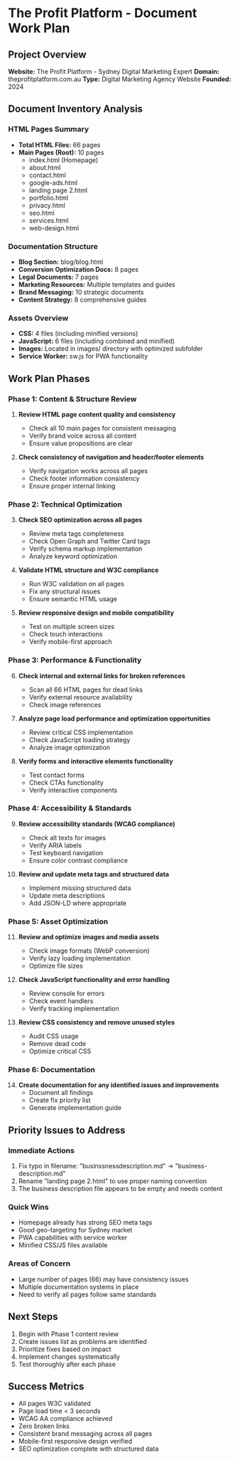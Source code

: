 # The Profit Platform - Document Work Plan

## Project Overview
**Website:** The Profit Platform - Sydney Digital Marketing Expert
**Domain:** theprofitplatform.com.au
**Type:** Digital Marketing Agency Website
**Founded:** 2024

## Document Inventory Analysis

### HTML Pages Summary
- **Total HTML Files:** 66 pages
- **Main Pages (Root):** 10 pages
  - index.html (Homepage)
  - about.html
  - contact.html
  - google-ads.html
  - landing page 2.html
  - portfolio.html
  - privacy.html
  - seo.html
  - services.html
  - web-design.html

### Documentation Structure
- **Blog Section:** blog/blog.html
- **Conversion Optimization Docs:** 8 pages
- **Legal Documents:** 7 pages
- **Marketing Resources:** Multiple templates and guides
- **Brand Messaging:** 10 strategic documents
- **Content Strategy:** 8 comprehensive guides

### Assets Overview
- **CSS:** 4 files (including minified versions)
- **JavaScript:** 6 files (including combined and minified)
- **Images:** Located in images/ directory with optimized subfolder
- **Service Worker:** sw.js for PWA functionality

## Work Plan Phases

### Phase 1: Content & Structure Review
1. **Review HTML page content quality and consistency**
   - Check all 10 main pages for consistent messaging
   - Verify brand voice across all content
   - Ensure value propositions are clear

2. **Check consistency of navigation and header/footer elements**
   - Verify navigation works across all pages
   - Check footer information consistency
   - Ensure proper internal linking

### Phase 2: Technical Optimization
3. **Check SEO optimization across all pages**
   - Review meta tags completeness
   - Check Open Graph and Twitter Card tags
   - Verify schema markup implementation
   - Analyze keyword optimization

4. **Validate HTML structure and W3C compliance**
   - Run W3C validation on all pages
   - Fix any structural issues
   - Ensure semantic HTML usage

5. **Review responsive design and mobile compatibility**
   - Test on multiple screen sizes
   - Check touch interactions
   - Verify mobile-first approach

### Phase 3: Performance & Functionality
6. **Check internal and external links for broken references**
   - Scan all 66 HTML pages for dead links
   - Verify external resource availability
   - Check image references

7. **Analyze page load performance and optimization opportunities**
   - Review critical CSS implementation
   - Check JavaScript loading strategy
   - Analyze image optimization

8. **Verify forms and interactive elements functionality**
   - Test contact forms
   - Check CTAs functionality
   - Verify interactive components

### Phase 4: Accessibility & Standards
9. **Review accessibility standards (WCAG compliance)**
   - Check alt texts for images
   - Verify ARIA labels
   - Test keyboard navigation
   - Ensure color contrast compliance

10. **Review and update meta tags and structured data**
    - Implement missing structured data
    - Update meta descriptions
    - Add JSON-LD where appropriate

### Phase 5: Asset Optimization
11. **Review and optimize images and media assets**
    - Check image formats (WebP conversion)
    - Verify lazy loading implementation
    - Optimize file sizes

12. **Check JavaScript functionality and error handling**
    - Review console for errors
    - Check event handlers
    - Verify tracking implementation

13. **Review CSS consistency and remove unused styles**
    - Audit CSS usage
    - Remove dead code
    - Optimize critical CSS

### Phase 6: Documentation
14. **Create documentation for any identified issues and improvements**
    - Document all findings
    - Create fix priority list
    - Generate implementation guide

## Priority Issues to Address

### Immediate Actions
1. Fix typo in filename: "businssnessdescription.md" → "business-description.md"
2. Rename "landing page 2.html" to use proper naming convention
3. The business description file appears to be empty and needs content

### Quick Wins
- Homepage already has strong SEO meta tags
- Good geo-targeting for Sydney market
- PWA capabilities with service worker
- Minified CSS/JS files available

### Areas of Concern
- Large number of pages (66) may have consistency issues
- Multiple documentation systems in place
- Need to verify all pages follow same standards

## Next Steps
1. Begin with Phase 1 content review
2. Create issues list as problems are identified
3. Prioritize fixes based on impact
4. Implement changes systematically
5. Test thoroughly after each phase

## Success Metrics
- All pages W3C validated
- Page load time < 3 seconds
- WCAG AA compliance achieved
- Zero broken links
- Consistent brand messaging across all pages
- Mobile-first responsive design verified
- SEO optimization complete with structured data